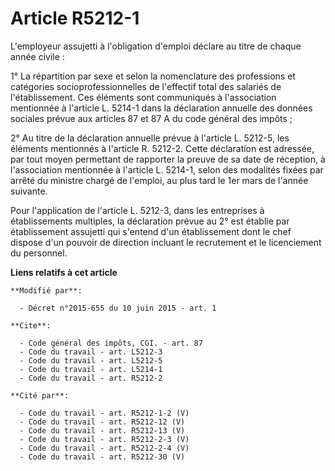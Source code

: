 # Article R5212-1

L'employeur assujetti à l'obligation d'emploi déclare au titre de chaque année civile : 

1° La répartition par sexe et selon la nomenclature des professions et catégories socioprofessionnelles de l'effectif total
des salariés de l'établissement. Ces éléments sont communiqués à l'association mentionnée à l'article L. 5214-1 dans la
déclaration annuelle des données sociales prévue aux articles 87 et 87 A du code général des impôts ; 

2° Au titre de la déclaration annuelle prévue à l'article L. 5212-5, les éléments mentionnés à l'article R. 5212-2. Cette
déclaration est adressée, par tout moyen permettant de rapporter la preuve de sa date de réception, à l'association
mentionnée à l'article L. 5214-1, selon des modalités fixées par arrêté du ministre chargé de l'emploi, au plus tard le 1er
mars de l'année suivante. 

Pour l'application de l'article L. 5212-3, dans les entreprises à établissements multiples, la déclaration prévue au 2° est
établie par établissement assujetti qui s'entend d'un établissement dont le chef dispose d'un pouvoir de direction incluant
le recrutement et le licenciement du personnel.

**Liens relatifs à cet article**

	**Modifié par**:

	  - Décret n°2015-655 du 10 juin 2015 - art. 1

	**Cite**:

	  - Code général des impôts, CGI. - art. 87
	  - Code du travail - art. L5212-3
	  - Code du travail - art. L5212-5
	  - Code du travail - art. L5214-1
	  - Code du travail - art. R5212-2

	**Cité par**:

	  - Code du travail - art. R5212-1-2 (V)
	  - Code du travail - art. R5212-12 (V)
	  - Code du travail - art. R5212-13 (V)
	  - Code du travail - art. R5212-2-3 (V)
	  - Code du travail - art. R5212-2-4 (V)
	  - Code du travail - art. R5212-30 (V)
